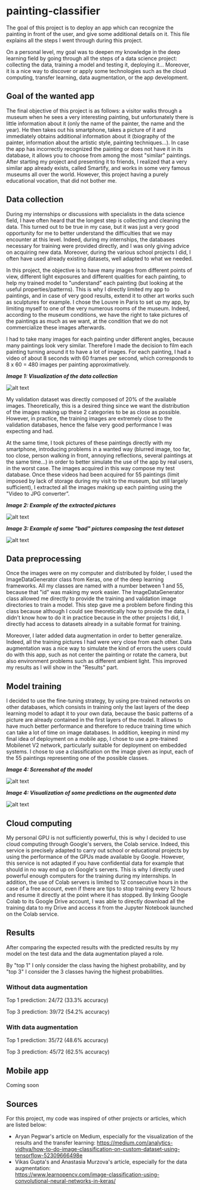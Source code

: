 # painting-classifier

The goal of this project is to deploy an app which can recognize the painting in front of the user, and give some additional details on it. This file explains all the steps I went through during this project.

On a personal level, my goal was to deepen my knowledge in the deep learning field by going through all the steps of a data science project: collecting the data, training a model and testing it, deploying it... Moreover, it is a nice way to discover or apply some technologies such as the cloud computing, transfer learning, data augmentation, or the app development.

## Goal of the wanted app

The final objective of this project is as follows: a visitor walks through a museum when he sees a very interesting painting, but unfortunately there is little information about it (only the name of the painter, the name and the year). He then takes out his smartphone, takes a picture of it and immediately obtains additional information about it (biography of the painter, information about the artistic style, painting techniques...). In case the app has incorrectly recognized the painting or does not have it in its database, it allows you to choose from among the most "similar" paintings. After starting my project and presenting it to friends, I realized that a very similar app already exists, called Smartify, and works in some very famous museums all over the world. However, this project having a purely educational vocation, that did not bother me.

## Data collection

During my internships or discussions with specialists in the data science field, I have often heard that the longest step is collecting and cleaning the data. This turned out to be true in my case, but it was just a very good opportunity for me to better understand the difficulties that we may encounter at this level. Indeed, during my internships, the databases necessary for training were provided directly, and I was only giving advice on acquiring new data. Moreover, during the various school projects I did, I often have used already existing datasets, well adapted to what we needed. 

In this project, the objective is to have many images from different points of view, different light exposures and different qualities for each painting, to help my trained model to "understand" each painting (but looking at the useful properties/patterns). This is why I directly limited my app to paintings, and in case of very good results, extend it to other art works such as sculptures for example. I chose the Louvre in Paris to set up my app, by limiting myself to one of the very numerous rooms of the museum. Indeed, according to the museum conditions, we have the right to take pictures of the paintings as much as we want, at the condition that we do not commercialize these images afterwards. 

I had to take many images for each painting under different angles, because many paintings look very similar. Therefore I made the decision to film each painting turning around it to have a lot of images. For each painting, I had a video of about 8 seconds with 60 frames per second, which corresponds to 8 x 60 = 480 images per painting approximatively.

**_Image 1: Visualization of the data collection_**

![alt text](https://github.com/jean-ababii/painting-classifier/blob/main/images/collecting_data.PNG)


My validation dataset was directly composed of 20% of the available images. Theoretically, this is a desired thing since we want the distribution of the images making up these 2 categories to be as close as possible. However, in practice, the training images are extremely close to the validation databases, hence the false very good performance I was expecting and had.

At the same time, I took pictures of these paintings directly with my smartphone, introducing problems in a wanted way (blurred image, too far, too close, person walking in front, annoying reflections, several paintings at the same time...) in order to better simulate the use of the app by real users, in the worst case. The images acquired in this way compose my test database. Once these videos had been acquired for 55 paintings (limit imposed by lack of storage during my visit to the museum, but still largely sufficient), I extracted all the images making up each painting using the "Video to JPG converter”.

**_Image 2: Example of the extracted pictures_**

![alt text](https://github.com/jean-ababii/painting-classifier/blob/main/images/example_extracted_pictures.PNG)

**_Image 3: Example of some "bad" pictures composing the test dataset_**

![alt text](https://github.com/jean-ababii/painting-classifier/blob/main/images/example_bad_pictures.PNG)

## Data preprocessing

Once the images were on my computer and distributed by folder, I used the ImageDataGenerator class from Keras, one of the deep learning frameworks. All my classes are named with a number between 1 and 55, because that "id" was making my work easier. The ImageDataGenerator class allowed me directly to provide the training and validation image directories to train a model. This step gave me a problem before finding this class because although I could see theoretically how to provide the data, I didn't know how to do it in practice because in the other projects I did, I directly had access to datasets already in a suitable format for training.

Moreover, I later added data augmentation in order to better generalize. Indeed, all the training pictures I had were very close from each other. Data augmentation was a nice way to simulate the kind of errors the users could do with this app, such as not center the painting or rotate the camera, but also environment problems such as different ambient light. This improved my results as I will show in the "Results" part.

## Model training

I decided to use the fine-tuning strategy, by using pre-trained networks on other databases, which consists in training only the last layers of the deep learning model to adapt it to your own data, because the basic patterns of a picture are already contained in the first layers of the model. It allows to have much better performance and therefore to reduce training time which can take a lot of time on image databases. In addition, keeping in mind my final idea of deployment on a mobile app, I chose to use a pre-trained Mobilenet V2 network, particularly suitable for deployment on embedded systems. I chose to use a classification on the image given as input, each of the 55 paintings representing one of the possible classes.

**_Image 4: Screenshot of the model_**

![alt text](https://github.com/jean-ababii/painting-classifier/blob/main/images/model.PNG)

**_Image 4: Visualization of some predictions on the augmented data_**

![alt text](https://github.com/jean-ababii/painting-classifier/blob/main/images/predictions_0310_3.png)


## Cloud computing

My personal GPU is not sufficiently powerful, this is why I decided to use cloud computing through Google's servers, the Colab service. Indeed, this service is precisely adapted to carry out school or educational projects by using the performance of the GPUs made available by Google. However, this service is not adapted if you have confidential data for example that should in no way end up on Google's servers. This is why I directly used powerful enough computers for the training during my internships. In addition, the use of Colab servers is limited to 12 consecutive hours in the case of a free account, even if there are tips to stop training every 12 hours and resume it directly at the point where it has stopped. By linking Google Colab to its Google Drive account, I was able to directly download all the training data to my Drive and access it from the Jupyter Notebook launched on the Colab service.

## Results

After comparing the expected results with the predicted results by my model on the test data and the data augmentation played a role. 

By "top 1" I only consider the class having the highest probability, and by "top 3" I consider the 3 classes having the highest probabilities.

### Without data augmentation 
 
Top 1 prediction: 24/72 (33.3% accuracy)

Top 3 prediction: 39/72 (54.2% accuracy)

### With data augmentation
 
Top 1 prediction: 35/72 (48.6% accuracy)

Top 3 prediction: 45/72 (62.5% accuracy)
 
## Mobile app

Coming soon

## Sources

For this project, my code was inspired of other projects or articles, which are listed below:

* Aryan Pegwar's article on Medium, especially for the visualization of the results and the transfer learning: 
https://medium.com/analytics-vidhya/how-to-do-image-classification-on-custom-dataset-using-tensorflow-52309666498e
* Vikas Gupta's and Anastasia Murzova's article, especially for the data augmentation:  
https://www.learnopencv.com/image-classification-using-convolutional-neural-networks-in-keras/
